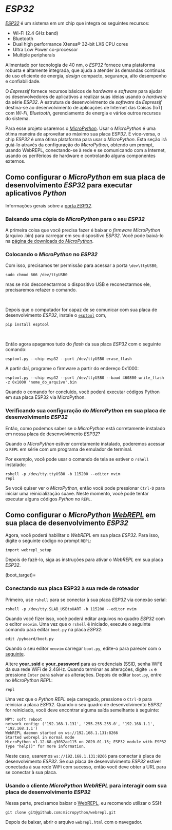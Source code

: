 # *ESP32*

[*ESP32*](https://docs.espressif.com/projects/esp-idf/en/latest/esp32/get-started/) é um sistema em um chip que integra os seguintes recursos:

- Wi-Fi (2.4 GHz band)
- Bluetooth
- Dual high performance Xtensa® 32-bit LX6 CPU cores
- Ultra Low Power co-processor
- Multiple peripherals

Alimentado por tecnologia de 40 nm, o *ESP32* fornece uma plataforma robusta e altamente integrada, que ajuda a atender às demandas contínuas de uso eficiente de energia, *design* compacto, segurança, alto desempenho e confiabilidade.

O *Espressif* fornece recursos básicos de *hardware* e *software* para ajudar os desenvolvedores de aplicativos a realizar suas ideias usando o *hardware* da série *ESP32*. A estrutura de desenvolvimento de *software* da *Espressif* destina-se ao desenvolvimento de aplicações de Internet das Coisas (IoT) com *Wi-Fi*, *Bluetooth*, gerenciamento de energia e vários outros recursos do sistema.

Para esse projeto usaremos o [*MicroPython*](https://docs.micropython.org/en/latest/esp32/quickref.html). Usar o *MicroPython* é uma ótima maneira de aproveitar ao máximo sua placa *ESP32*. E vice-versa, o chip *ESP32* é uma ótima plataforma para usar o *MicroPython*. Esta seção irá guiá-lo através da configuração do *MicroPython*, obtendo um prompt, usando WebREPL, conectando-se à rede e se comunicando com a Internet, usando os periféricos de hardware e controlando alguns componentes externos.

## Como configurar o *MicroPython* em sua placa de desenvolvimento *ESP32* para executar aplicativos *Python*

Informações gerais sobre a [porta *ESP32*](https://docs.micropython.org/en/latest/esp32/general.html).

### Baixando uma cópia do *MicroPython* para o seu *ESP32*

A primeira coisa que você precisa fazer é baixar o *firmware MicroPython* (arquivo .bin) para carregar em seu dispositivo *ESP32*. Você pode baixá-lo na [página de downloads do *MicroPython*](https://micropython.org/download/esp32/).

### Colocando o *MicroPython* no *ESP32*

Com isso, precisamos ter permissão para acessar a porta ``` \dev\ttyUSB0 ```,
```
sudo chmod 666 /dev/ttyUSB0 
```
mas se nós desconectarmos o dispositivo USB e reconectarmos ele, precisaremos refazer o comando.

<br />

Depois que o computador for capaz de se comunicar com sua placa de desenvolvimento *ESP32*, instale o [```esptool```](https://github.com/espressif/esptool) com,
```
pip install esptool
```

<br />

Então agora apagamos tudo do *flash* da sua placa *ESP32* com o seguinte comando:
```
esptool.py --chip esp32 --port /dev/ttyUSB0 erase_flash
```
A partir daí, programe o firmware a partir do endereço 0x1000:
```
esptool.py --chip esp32 --port /dev/ttyUSB0 --baud 460800 write_flash -z 0x1000 'nome_do_arquivo'.bin
```
Quando o comando for concluído, você poderá executar códigos Python em sua placa ESP32 via MicroPython.

### Verificando sua configuração do *MicroPython* em sua placa de desenvolvimento *ESP32*

Então, como podemos saber se o *MicroPython* está corretamente instalado em nossa placa de desenvolvimento *ESP32*?

Quando o *MicroPython* estiver corretamente instalado, poderemos acessar o ```REPL``` em série com um programa de emulador de terminal.

Por exemplo, você pode usar o comando de tela se estiver o ```rshell``` instalado:
```
rshell -p /dev/tty.ttyUSB0 -b 115200 --editor nvim 
repl
```
Se você quiser ver o *MicroPython*, então você pode pressionar ```Ctrl-D``` para iniciar uma reinicialização suave. Neste momento, você pode tentar executar alguns códigos *Python* no ```REPL```.

## Como configurar o *MicroPython* [*WebREPL*](https://docs.micropython.org/en/latest/esp8266/tutorial/repl.html#webrepl-a-prompt-over-wifi) em sua placa de desenvolvimento *ESP32*

Agora, você poderá habilitar o *WebREPL* em sua placa *ESP32*. Para isso, digite o seguinte código no prompt ```REPL```:
```
import webrepl_setup
```
Depois de fazê-lo, siga as instruções para ativar o *WebREPL* em sua placa *ESP32*.

(boot_target)=
### Conectando sua placa ESP32 à sua rede de roteador

Primeiro, use ```rshell``` para se conectar à sua placa *ESP32* via conexão serial:
```
rshell -p /dev/tty.SLAB_USBtoUART -b 115200 --editor nvim
```
Quando você fizer isso, você poderá editar arquivos no quadro *ESP32* com o editor ```neovim```.
Uma vez que o ```rshell``` é iniciado, execute o seguinte comando para editar ```boot.py``` na placa *ESP32*:
```
edit /pyboard/boot.py
```
Quando o seu editor ```neovim``` carregar ```boot.py```, edite-o para parecer com o [seguinte](../software/programa.md).

Altere **your_ssid** e **your_password** para as credenciais (SSID, senha WiFi) da sua rede WiFi de 2.4GHz. Quando terminar as alterações, digite ```:x``` e pressione ```Enter``` para salvar as alterações.
Depois de editar ```boot.py```, entre no *MicroPython REPL*:
```
repl
```
Uma vez que o *Python REPL* seja carregado, pressione o ```Ctrl-D``` para reiniciar a placa *ESP32*. Quando o seu quadro de desenvolvimento *ESP32* for reiniciado, você deve encontrar alguma saída semelhante à seguinte:
```
MPY: soft reboot
network config: ('192.168.1.131', '255.255.255.0', '192.168.1.1', '192.168.1.1')
WebREPL daemon started on ws://192.168.1.131:8266
Started webrepl in normal mode
MicroPython v1.12-68-g3032ae115 on 2020-01-15; ESP32 module with ESP32
Type "help()" for more information.
```
Neste caso, usaremos ```ws://192.168.1.131:8266``` para conectar à placa de desenvolvimento *ESP32*. Se sua placa de desenvolvimento *ESP32* estiver conectada à sua rede WiFi com sucesso, então você deve obter a URL para se conectar à sua placa.

### Usando o cliente *MicroPython WebREPL* para interagir com sua placa de desenvolvimento *ESP32*

Nessa parte, precisamos baixar o [WebREPL](https://github.com/micropython/webrepl), eu recomendo utilizar o SSH:
```
git clone git@github.com:micropython/webrepl.git
```
Depois de baixar, abrir o arquivo ```webrepl.html``` com o navegador.
